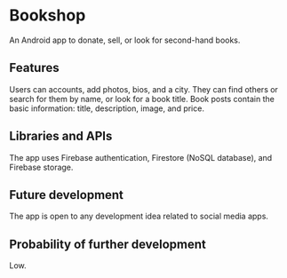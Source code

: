 # Bookshop
An Android app to donate, sell, or look for second-hand books.

## Features
Users can accounts, add photos, bios, and a city. They can find others or search for them by name, or look for a book title.
Book posts contain the basic information: title, description, image, and price.

## Libraries and APIs
The app uses Firebase authentication, Firestore (NoSQL database), and Firebase storage.

## Future development
The app is open to any development idea related to social media apps.

## Probability of further development
Low.
